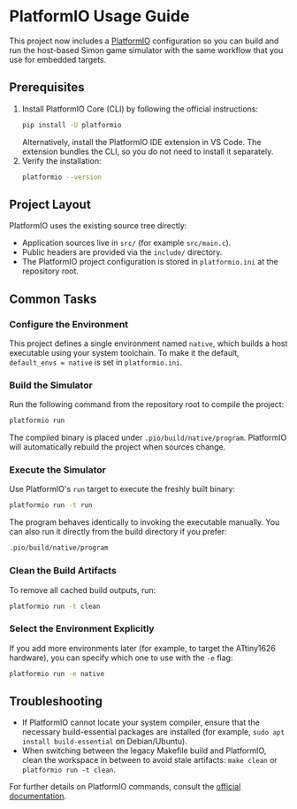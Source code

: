 # PlatformIO Usage Guide

This project now includes a [PlatformIO](https://platformio.org/) configuration so you can
build and run the host-based Simon game simulator with the same workflow that you use for
embedded targets.

## Prerequisites

1. Install PlatformIO Core (CLI) by following the official instructions:
   ```bash
   pip install -U platformio
   ```
   Alternatively, install the PlatformIO IDE extension in VS Code. The extension bundles the
   CLI, so you do not need to install it separately.
2. Verify the installation:
   ```bash
   platformio --version
   ```

## Project Layout

PlatformIO uses the existing source tree directly:

- Application sources live in `src/` (for example `src/main.c`).
- Public headers are provided via the `include/` directory.
- The PlatformIO project configuration is stored in `platformio.ini` at the repository root.

## Common Tasks

### Configure the Environment

This project defines a single environment named `native`, which builds a host executable using
your system toolchain. To make it the default, `default_envs = native` is set in `platformio.ini`.

### Build the Simulator

Run the following command from the repository root to compile the project:

```bash
platformio run
```

The compiled binary is placed under `.pio/build/native/program`. PlatformIO will automatically
rebuild the project when sources change.

### Execute the Simulator

Use PlatformIO's `run` target to execute the freshly built binary:

```bash
platformio run -t run
```

The program behaves identically to invoking the executable manually. You can also run it directly
from the build directory if you prefer:

```bash
.pio/build/native/program
```

### Clean the Build Artifacts

To remove all cached build outputs, run:

```bash
platformio run -t clean
```

### Select the Environment Explicitly

If you add more environments later (for example, to target the ATtiny1626 hardware), you can
specify which one to use with the `-e` flag:

```bash
platformio run -e native
```

## Troubleshooting

- If PlatformIO cannot locate your system compiler, ensure that the necessary build-essential
  packages are installed (for example, `sudo apt install build-essential` on Debian/Ubuntu).
- When switching between the legacy Makefile build and PlatformIO, clean the workspace in between
  to avoid stale artifacts: `make clean` or `platformio run -t clean`.

For further details on PlatformIO commands, consult the
[official documentation](https://docs.platformio.org/en/latest/core/userguide/).
